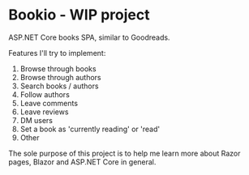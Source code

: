 # Bookio - WIP project
ASP.NET Core books SPA, similar to Goodreads.

Features I'll try to implement:
1. Browse through books
2. Browse through authors
3. Search books / authors
4. Follow authors
5. Leave comments
6. Leave reviews
7. DM users
8. Set a book as 'currently reading' or 'read'
9. Other

The sole purpose of this project is to help me learn more about Razor pages, Blazor and ASP.NET Core in general.
